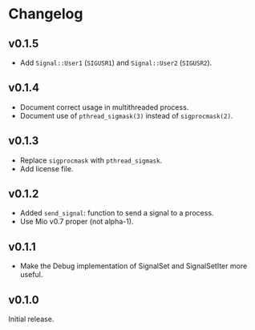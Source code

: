 # Changelog

## v0.1.5

* Add `Signal::User1` (`SIGUSR1`) and `Signal::User2` (`SIGUSR2`).

## v0.1.4

* Document correct usage in multithreaded process.
* Document use of `pthread_sigmask(3)` instead of `sigprocmask(2)`.

## v0.1.3

* Replace `sigprocmask` with `pthread_sigmask`.
* Add license file.

## v0.1.2

* Added `send_signal`: function to send a signal to a process.
* Use Mio v0.7 proper (not alpha-1).

## v0.1.1

* Make the Debug implementation of SignalSet and SignalSetIter more useful.

## v0.1.0

Initial release.
